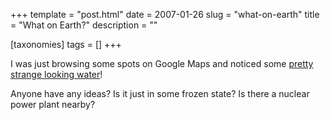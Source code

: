 +++
template = "post.html"
date = 2007-01-26
slug = "what-on-earth"
title = "What on Earth?"
description = ""

[taxonomies]
tags = []
+++

I was just browsing some spots on Google Maps and noticed some [pretty strange looking water](http://www.google.com/maps?q=Anchorage,+AK&ie=UTF8&z=9&ll=61.143235,-114.274292&spn=0.861633,3.47168&t=h&om=1)!

<!-- more -->

Anyone have any ideas? Is it just in some frozen state? Is there a nuclear power plant nearby?